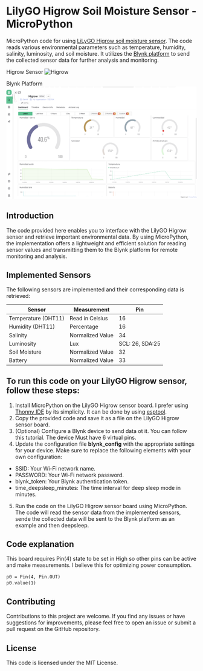 # LilyGO Higrow Soil Moisture Sensor - MicroPython

MicroPython code for using [LiLyGO Higrow soil moisture sensor](https://github.com/Xinyuan-LilyGO/LilyGo-HiGrow). The code reads various environmental parameters such as temperature, humidity, salinity, luminosity, and soil moisture. It utilizes the [Blynk platform](https://blynk.cloud) to send the collected sensor data for further analysis and monitoring.

Higrow Sensor
 ![Higrow](https://github.com/Xinyuan-LilyGO/LilyGo-HiGrow/blob/master/image/img1.jpg?raw=true)
 
 Blynk Platform
 ![Blink](https://github.com/DanielBustillos/LilyGo-HiGrow-Micropython/blob/main/assets/blynk.png?raw=true)

## Introduction

The code provided here enables you to interface with the LilyGO Higrow sensor and retrieve important environmental data. By using MicroPython, the implementation offers a lightweight and efficient solution for reading sensor values and transmitting them to the Blynk platform for remote monitoring and analysis.

##  Implemented Sensors

The following sensors are implemented and their corresponding data is retrieved:

| Sensor             | Measurement        | Pin        |
| ------------------ | ------------------ | -----------|
| Temperature (DHT11)       | Read in Celsius    | 16        |
| Humidity (DHT11)           | Percentage         | 16        |
| Salinity           | Normalized Value   | 34        |
| Luminosity         | Lux                | SCL: 26, SDA:25        |
| Soil Moisture      | Normalized Value   | 32        |
| Battery      | Normalized Value   | 33        |


## To run this code on your LilyGO Higrow sensor, follow these steps:

1. Install MicroPython on the LilyGO Higrow sensor board. I prefer using [Thonny IDE](https://randomnerdtutorials.com/getting-started-thonny-micropython-python-ide-esp32-esp8266/) by its simplicity. It can be done by using [esptool](https://docs.micropython.org/en/latest/esp32/tutorial/intro.html).
2. Copy the provided code and save it as a file on the LilyGO Higrow sensor board.
3. (Optional) Configure a Blynk device to send data ot it. You can follow this tutorial. The device Must have 6 virtual pins.
4. Update the configuration file **blynk_config** with the appropriate settings for your device. Make sure to replace the following elements with your own configuration:

- SSID: Your Wi-Fi network name.
- PASSWORD: Your Wi-Fi network password.
- blynk_token: Your Blynk authentication token.
- time_deepsleep_minutes: The time interval for deep sleep mode in minutes.

5. Run the code on the LilyGO Higrow sensor board using MicroPython. 
The code will read the sensor data from the implemented sensors, sende the collected data will be sent to the Blynk platform as an example and then deepsleep.

## Code explanation 
This board requires Pin(4) state to be set in High so other pins can be active and make measurements. I believe this for optimizing power consumption.

    p0 = Pin(4, Pin.OUT) 
    p0.value(1)  
    
   

## Contributing

Contributions to this project are welcome. If you find any issues or have suggestions for improvements, please feel free to open an issue or submit a pull request on the GitHub repository.

## License

This code is licensed under the MIT License.
